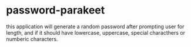 # password-parakeet

this application will generate a random password after prompting user for length, and if it should have
lowercase, uppercase, special characthers or numberic characters. 
